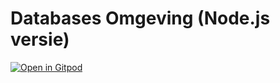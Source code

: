 # Databases Omgeving (Node.js versie)

[![Open in Gitpod](https://gitpod.io/button/open-in-gitpod.svg)](https://gitpod-redirect.rijkvp.nl)

